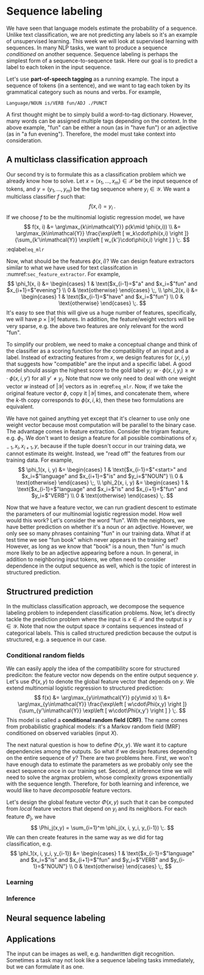 # Sequence labeling
We have seen that language models estimate the probability of a sequence.
Unlike text classification, we are not predicting any labels so it's an example of unsupervised learning.
This week we will look at supervised learning with sequences.
In many NLP tasks, we want to produce a sequence *conditioned* on another sequence.
Sequence labeling is perhaps the simplest form of a sequence-to-sequence task.
Here our goal is to predict a label to each token in the input sequence.

Let's use **part-of-speech tagging** as a running example.
The input a sequence of tokens (in a sentence),
and we want to tag each token by its grammatical category
such as nouns and verbs.
For example,
```
Language/NOUN is/VERB fun/ADJ ./PUNCT
```
A first thought might be to simply build a word-to-tag dictionary.
However, many words can be assigned multiple tags depending on the context.
In the above example, "fun" can be either a noun (as in "have fun")
or an adjective (as in "a fun evening").
Therefore, the model must take context into consideration.

## A multiclass classification approach
Our second try is to formulate this as a classification problem which we already know how to solve.
Let $x=(x_1, \ldots, x_m) \in\mathcal{X}$ be the input sequence of tokens,
and $y=(y_1, \ldots, y_m)$ be the tag sequence where $y_i\in\mathcal{Y}$.
We want a multiclass classifier $f$ such that:
$$
f(x, i) = y_i \;.
$$
If we choose $f$ to be the multinomial logistic regression model, we have
$$
f(x, i) &= \arg\max_{k\in\mathcal{Y}} p(k\mid \phi(x,i)) \\
&= \arg\max_{k\in\mathcal{Y}} \frac{\exp\left [ w_k\cdot\phi(x,i) \right ]}
{\sum_{k'\in\mathcal{Y}}  \exp\left [ w_{k'}\cdot\phi(x,i) \right ] }
\;.
$$
:eqlabel:`eq_mlr`


Now, what should be the features $\phi(x, i)$?
We can design feature extractors similar to what we have used for text classifcation in :numref:`sec_feature_extractor`.
For example,
$$
\phi_1(x, i) &= \begin{cases}
1 & \text{$x_{i-1}=$"a" and $x_i=$"fun" and $x_{i+1}=$"evening"} \\
0 & \text{otherwise}
\end{cases} \;,
\\
\phi_2(x, i) &= \begin{cases}
1 & \text{$x_{i-1}=$"have" and $x_i=$"fun"} \\
0 & \text{otherwise}
\end{cases} \;.
$$
It's easy to see that this will give us a huge number of features,
specifically, we will have $p\times|\mathcal{Y}|$ features.
In addition, the feature/weight vectors will be very sparse,
e.g. the above two features are only relevant for the word "fun".

To simplify our problem, we need to make a conceptual change
and think of the classifier as a scoring function for the compatibility of an input and a label.
Instead of extracting features from $x$,
we design features for $(x,i,y)$
that suggests how "compatible" are the input and a specific label.
A good model should assign the highest score to the gold label $y_i$:
$w\cdot\phi(x,i,y_i) \ge w\cdot\phi(x,i,y')$ for all $y'\neq y_i$.
Note that now we only need to deal with one weight vector $w$ instead of $|\mathcal{Y}|$ vectors as in :eqref:`eq_mlr`.
Now, if we take the original feature vector $\phi$,
copy it $|\mathcal{Y}|$ times, and concatenate them,
where the $k$-th copy corresponds to $\phi(x,i,k)$,
then these two formulations are equivalent.

We have not gained anything yet except that it's clearner to use only one weight vector
because most computation will be parallel to the binary case.
The advantage comes in feature extraction.
Consider the trigram feature, e.g. $\phi_1$.
We don't want to design a feature for all possible combinations of $x_{i-1}, x_i, x_{i+1}, y$,
because if the tuple doesn't occur in our training data,
we cannot estimate its weight.
Instead, we "read off" the features from our training data.
For example,
$$
\phi_1(x, i, y) &= \begin{cases}
1 & \text{$x_{i-1}=$"<start>" and $x_i=$"language" and $x_{i+1}=$"is" and $y_i=$"NOUN"} \\
0 & \text{otherwise}
\end{cases} \;,
\\
\phi_2(x, i, y) &= \begin{cases}
1 & \text{$x_{i-1}=$"language" and $x_i=$"is" and $x_{i+1}=$"fun" and $y_i=$"VERB"} \\
0 & \text{otherwise}
\end{cases} \;.
$$

Now that we have a feature vector, we can run gradient descent to estimate the parameters of our multinomial logistic regression model.
How well would this work?
Let's consider the word "fun".
With the neighbors, we have better prediction on whether it's a noun or an adjective.
However, we only see so many phrases containing "fun" in our training data.
What if at test time we see "fun book" which never appears in the training set?
However, as long as we know that "book" is a noun, then "fun" is much more likely to be an adjective appearing before a noun.
In general, in addition to neighboring input tokens,
we often need to consider dependence in the output sequence as well,
which is the topic of interest in structured prediction.

## Structrured prediction
In the multiclass classification approach,
we decompose the sequence labeling problem to independent classification problems.
Now, let's directly tackle the prediction problem where
the input is $x\in\mathcal{X}$ and
the output is $y\in\mathcal{Y}$.
Note that now the output space $\mathcal{Y}$ contains sequences instead of categorical labels.
This is called structured prediction because the output is structured,
e.g. a sequence in our case.

### Conditional random fields
We can easily apply the idea of the compatibility score for structured prediciton:
the feature vector now depends on the entire output sequence $y$.
Let's use $\Phi(x,y)$ to denote the global feature vector that depends on $y$.
We extend multinomial logistic regression to structured prediction:
$$
f(x) &= \arg\max_{y\in\mathcal{Y}} p(y\mid x) \\
&= \arg\max_{y\in\mathcal{Y}} \frac{\exp\left [ w\cdot\Phi(x,y) \right ]}
{\sum_{y'\in\mathcal{Y}}  \exp\left [ w\cdot\Phi(x,y') \right ] }
\;.
$$
This model is called a **conditional random field (CRF)**.
The name comes from probabilistic graphical models:
it's a Markov random field (MRF) conditioned on observed variables (input $X$).

The next natural question is how to define $\Phi(x,y)$.
We want it to capture dependencies among the outputs.
So what if we design features depending on the entire sequence of $y$?
There are two problems here.
First, we won't have enough data to estimate the parameters as we probably only see the exact sequence once in our training set.
Second, at inference time we will need to solve the argmax problem, whose complexity grows exponentially with the sequence length.
Therefore, for both learning and inference,
we would like to have *decomposable* feature vectors.

Let's design the global feature vector $\Phi(x,y)$ such that it can be computed from *local* feature vectors that depend on $y_i$ and its neighbors.
For each feature $\Phi_j$, we have
$$
\Phi_j(x,y) = \sum_{i=1}^m \phi_j(x, i, y_i, y_{i-1}) \;.
$$
We can then create features in the same way as we did for tag classification, e.g.
$$
\phi_1(x, i, y_i, y_{i-1}) &= \begin{cases}
1 & \text{$x_{i-1}=$"language" and $x_i=$"is" and $x_{i+1}=$"fun" and $y_i=$"VERB" and $y_{i-1}=$"NOUN"} \\
0 & \text{otherwise}
\end{cases} \;,
$$

### Learning

### Inference


## Neural sequence labeling

## Applications
The input can be images as well, e.g. handwritten digit recognition.
Sometimes a task may not look like a sequence labeling tasks immediately,
but we can formulate it as one.


